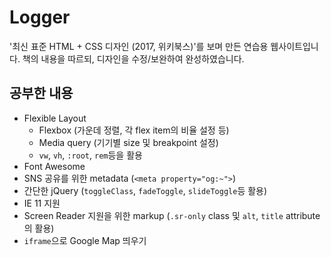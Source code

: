 # Logger
'최신 표준 HTML + CSS 디자인 (2017, 위키북스)'를 보며 만든 연습용 웹사이트입니다. 책의 내용을 따르되, 디자인을 수정/보완하여 완성하였습니다.

## 공부한 내용
- Flexible Layout
  - Flexbox (가운데 정렬, 각 flex item의 비율 설정 등)
  - Media query (기기별 size 및 breakpoint 설정)
  - `vw`, `vh`, `:root`, `rem`등을 활용
- Font Awesome
- SNS 공유를 위한 metadata (`<meta property="og:~">`)
- 간단한 jQuery (`toggleClass`, `fadeToggle`, `slideToggle`등 활용)
- IE 11 지원
- Screen Reader 지원을 위한 markup (`.sr-only` class 및 `alt`, `title` attribute의 활용)
- `iframe`으로 Google Map 띄우기
